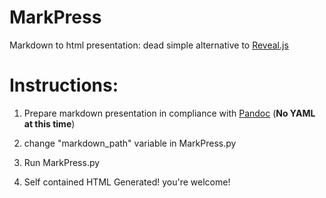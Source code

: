 # MarkPress

Markdown to html presentation: dead simple alternative to [Reveal.js](https://revealjs.com)


# Instructions:

1. Prepare markdown presentation in compliance with [Pandoc](http://pandoc.org/MANUAL.html#producing-slide-shows-with-pandoc) (**No YAML at this time**)

2. change "markdown_path" variable in MarkPress.py

3. Run MarkPress.py

4. Self contained HTML Generated! you're welcome!

